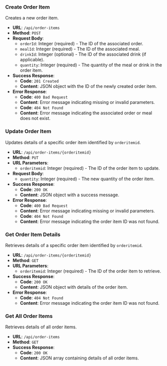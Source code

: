 
### Create Order Item
Creates a new order item.

- **URL**: `/api/order-items`
- **Method**: `POST`
- **Request Body**:
  - `orderId`: Integer (required) - The ID of the associated order.
  - `mealId`: Integer (required) - The ID of the associated meal.
  - `drinkId`: Integer (optional) - The ID of the associated drink (if applicable).
  - `quantity`: Integer (required) - The quantity of the meal or drink in the order item.
- **Success Response**:
  - **Code**: `201 Created`
  - **Content**: JSON object with the ID of the newly created order item.
- **Error Response**:
  - **Code**: `400 Bad Request`
  - **Content**: Error message indicating missing or invalid parameters.
  - **Code**: `404 Not Found`
  - **Content**: Error message indicating the associated order or meal does not exist.

### Update Order Item
Updates details of a specific order item identified by `orderitemid`.

- **URL**: `/api/order-items/{orderitemid}`
- **Method**: `PUT`
- **URL Parameters**:
  - `orderitemid`: Integer (required) - The ID of the order item to update.
- **Request Body**:
  - `quantity`: Integer (required) - The new quantity of the order item.
- **Success Response**:
  - **Code**: `200 OK`
  - **Content**: JSON object with a success message.
- **Error Response**:
  - **Code**: `400 Bad Request`
  - **Content**: Error message indicating missing or invalid parameters.
  - **Code**: `404 Not Found`
  - **Content**: Error message indicating the order item ID was not found.

### Get Order Item Details
Retrieves details of a specific order item identified by `orderitemid`.

- **URL**: `/api/order-items/{orderitemid}`
- **Method**: `GET`
- **URL Parameters**:
  - `orderitemid`: Integer (required) - The ID of the order item to retrieve.
- **Success Response**:
  - **Code**: `200 OK`
  - **Content**: JSON object with details of the order item.
- **Error Response**:
  - **Code**: `404 Not Found`
  - **Content**: Error message indicating the order item ID was not found.

### Get All Order Items
Retrieves details of all order items.

- **URL**: `/api/order-items`
- **Method**: `GET`
- **Success Response**:
  - **Code**: `200 OK`
  - **Content**: JSON array containing details of all order items.